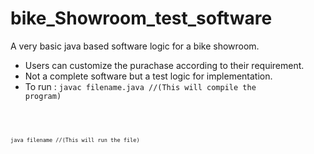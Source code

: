# bike_Showroom_test_software
A very basic java based software logic for a bike showroom. 
- Users can customize the purachase according to their requirement.
- Not a complete software but a test logic for implementation.
- To run :
<code>javac filename.java //(This will compile the program)<code>
<br>
<code>java filename //(This will run the file)<code>